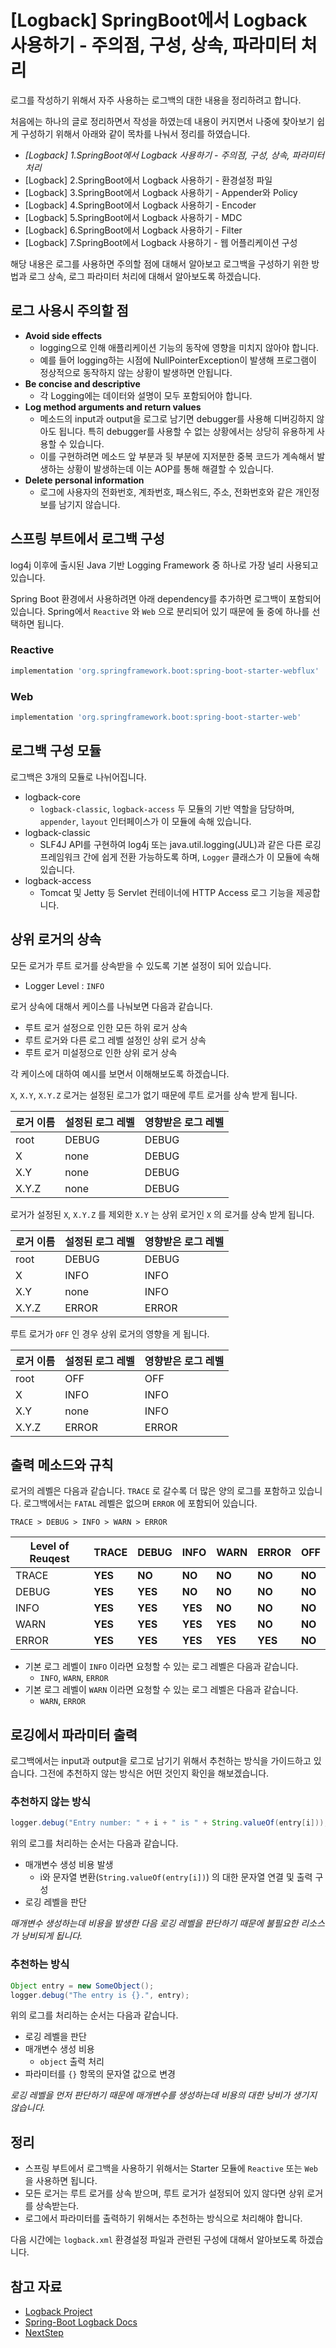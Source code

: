 # [Logback] SpringBoot에서 Logback 사용하기 - 주의점, 구성, 상속, 파라미터 처리

로그를 작성하기 위해서 자주 사용하는 로그백의 대한 내용을 정리하려고 합니다.

처음에는 하나의 글로 정리하면서 작성을 하였는데 내용이 커지면서 나중에 찾아보기 쉽게 구성하기 위해서 아래와 같이 목차를 나눠서 정리를 하였습니다.

- *[Logback] 1.SpringBoot에서 Logback 사용하기 - 주의점, 구성, 상속, 파라미터 처리*
- [Logback] 2.SpringBoot에서 Logback 사용하기 - 환경설정 파일
- [Logback] 3.SpringBoot에서 Logback 사용하기 - Appender와 Policy
- [Logback] 4.SpringBoot에서 Logback 사용하기 - Encoder
- [Logback] 5.SpringBoot에서 Logback 사용하기 - MDC
- [Logback] 6.SpringBoot에서 Logback 사용하기 - Filter
- [Logback] 7.SpringBoot에서 Logback 사용하기 - 웹 어플리케이션 구성



해당 내용은 로그를 사용하면 주의할 점에 대해서 알아보고 로그백을 구성하기 위한 방법과 로그 상속, 로그 파라미터 처리에 대해서 알아보도록 하겠습니다.



## 로그 사용시 주의할 점

- **Avoid side effects**
  - logging으로 인해 애플리케이션 기능의 동작에 영향을 미치지 않아야 합니다.
  - 예를 들어 logging하는 시점에 NullPointerException이 발생해 프로그램이 정상적으로 동작하지 않는 상황이 발생하면 안됩니다.
- **Be concise and descriptive**
  - 각 Logging에는 데이터와 설명이 모두 포함되어야 합니다.
- **Log method arguments and return values**
  - 메소드의 input과 output을 로그로 남기면 debugger를 사용해 디버깅하지 않아도 됩니다. 특히 debugger를 사용할 수 없는 상황에서는 상당히 유용하게 사용할 수 있습니다.
  - 이를 구현하려면 메소드 앞 부분과 뒷 부분에 지저분한 중복 코드가 계속해서 발생하는 상황이 발생하는데 이는 AOP를 통해 해결할 수 있습니다.
- **Delete personal information**
  - 로그에 사용자의 전화번호, 계좌번호, 패스워드, 주소, 전화번호와 같은 개인정보를 남기지 않습니다.



## 스프링 부트에서 로그백 구성

log4j 이후에 출시된 Java 기반 Logging Framework 중 하나로 가장 널리 사용되고 있습니다. 

Spring Boot 환경에서 사용하려면 아래 dependency를 추가하면 로그백이 포함되어 있습니다. Spring에서 `Reactive` 와 `Web` 으로 분리되어 있기 때문에 둘 중에 하나를 선택하면 됩니다.

### Reactive

```groovy
implementation 'org.springframework.boot:spring-boot-starter-webflux'
```

### Web

```groovy
implementation 'org.springframework.boot:spring-boot-starter-web'
```



## 로그백 구성 모듈

로그백은 3개의 모듈로 나뉘어집니다.

- logback-core
  - `logback-classic`, `logback-access` 두 모듈의 기반 역할을 담당하며, `appender`, `layout` 인터페이스가 이 모듈에 속해 있습니다.
- logback-classic
  - SLF4J API를 구현하여 log4j 또는 java.util.logging(JUL)과 같은 다른 로깅 프레임워크 간에 쉽게 전환 가능하도록 하며, `Logger` 클래스가 이 모듈에 속해 있습니다.
- logback-access
  - Tomcat 및 Jetty 등 Servlet 컨테이너에 HTTP Access 로그 기능을 제공합니다.



## 상위 로거의 상속

모든 로거가 루트 로거를 상속받을 수 있도록 기본 설정이 되어 있습니다.

- Logger Level : `INFO`



로거 상속에 대해서 케이스를 나눠보면 다음과 같습니다.

- 루트 로거 설정으로 인한 모든 하위 로거 상속
- 루트 로거와 다른 로그 레벨 설정인 상위 로거 상속
- 루트 로거 미설정으로 인한 상위 로거 상속

각 케이스에 대하여 예시를 보면서 이해해보도록 하겠습니다.



 `X`, `X.Y`, `X.Y.Z` 로거는 설정된 로그가 없기 때문에 루트 로거를 상속 받게 됩니다.

| 로거 이름 | 설정된 로그 레벨 | 영향받은 로그 레벨 |
| --------- | ---------------- | ------------------ |
| root      | DEBUG            | DEBUG              |
| X         | none             | DEBUG              |
| X.Y       | none             | DEBUG              |
| X.Y.Z     | none             | DEBUG              |

로거가 설정된 `X`, `X.Y.Z` 를 제외한 `X.Y` 는 상위 로거인 `X` 의 로거를 상속 받게 됩니다.

| 로거 이름 | 설정된 로그 레벨 | 영향받은 로그 레벨 |
| --------- | ---------------- | ------------------ |
| root      | DEBUG            | DEBUG              |
| X         | INFO             | INFO               |
| X.Y       | none             | INFO               |
| X.Y.Z     | ERROR            | ERROR              |

루트 로거가 `OFF` 인 경우 상위 로거의 영향을 게 됩니다.

| 로거 이름 | 설정된 로그 레벨 | 영향받은 로그 레벨 |
| --------- | ---------------- | ------------------ |
| root      | OFF              | OFF                |
| X         | INFO             | INFO               |
| X.Y       | none             | INFO               |
| X.Y.Z     | ERROR            | ERROR              |



## 출력 메소드와 규칙

로거의 레벨은 다음과 같습니다. `TRACE` 로 갈수록 더 많은 양의 로그를 포함하고 있습니다. 로그백에서는 `FATAL` 레벨은 없으며 `ERROR` 에 포함되어 있습니다.

```
TRACE > DEBUG > INFO > WARN > ERROR
```

| Level of Reuqest | TRACE   | DEBUG   | INFO    | WARN    | ERROR   | OFF    |
| ---------------- | ------- | ------- | ------- | ------- | ------- | ------ |
| TRACE            | **YES** | **NO**  | **NO**  | **NO**  | **NO**  | **NO** |
| DEBUG            | **YES** | **YES** | **NO**  | **NO**  | **NO**  | **NO** |
| INFO             | **YES** | **YES** | **YES** | **NO**  | **NO**  | **NO** |
| WARN             | **YES** | **YES** | **YES** | **YES** | **NO**  | **NO** |
| ERROR            | **YES** | **YES** | **YES** | **YES** | **YES** | **NO** |

- 기본 로그 레벨이 `INFO` 이라면 요청할 수 있는 로그 레벨은 다음과 같습니다.
  - `INFO`, `WARN`, `ERROR` 
- 기본 로그 레벨이 `WARN` 이라면 요청할 수 있는 로그 레벨은 다음과 같습니다.
  - `WARN`, `ERROR` 
  



## 로깅에서 파라미터 출력

로그백에서는 input과 output을 로그로 남기기 위해서 추천하는 방식을 가이드하고 있습니다. 그전에 추천하지 않는 방식은 어떤 것인지 확인을 해보겠습니다.



### 추천하지 않는 방식

```java
logger.debug("Entry number: " + i + " is " + String.valueOf(entry[i]));
```

위의 로그를 처리하는 순서는 다음과 같습니다.

- 매개변수 생성 비용 발생
  - i와 문자열 변환(`String.valueOf(entry[i])`) 의 대한 문자열 연결 및 출력 구성
- 로깅 레벨을 판단

*매개변수 생성하는데 비용을 발생한 다음 로깅 레벨을 판단하기 때문에 불필요한 리소스가 낭비되게 됩니다.*



### 추천하는 방식

```Java
Object entry = new SomeObject(); 
logger.debug("The entry is {}.", entry);
```

위의 로그를 처리하는 순서는 다음과 같습니다.

- 로깅 레벨을 판단
- 매개변수 생성 비용
  - `object` 출력 처리
- 파라미터를 `{}` 항목의 문자열 값으로 변경

*로깅 레벨을 먼저 판단하기 때문에 매개변수를 생성하는데 비용의 대한 낭비가 생기지 않습니다.*



## 정리

- 스프링 부트에서 로그백을 사용하기 위해서는 Starter 모듈에 `Reactive` 또는 `Web` 을 사용하면 됩니다.
- 모든 로거는 루트 로거를 상속 받으며, 루트 로거가 설정되어 있지 않다면 상위 로거를 상속받는다.
- 로그에서 파라미터를 출력하기 위해서는 추천하는 방식으로 처리해야 합니다.



다음 시간에는 `logback.xml` 환경설정 파일과 관련된 구성에 대해서 알아보도록 하겠습니다.



## 참고 자료

- [Logback Project](https://logback.qos.ch/index.html)
- [Spring-Boot Logback Docs](https://docs.spring.io/spring-boot/docs/2.1.8.RELEASE/reference/html/howto-logging.html)
- [NextStep](https://edu.nextstep.camp/)

